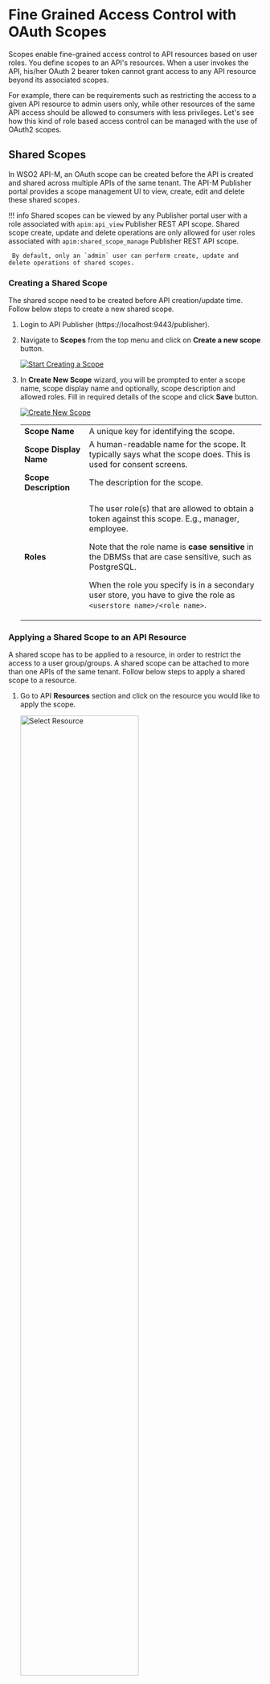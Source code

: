 # Fine Grained Access Control with OAuth Scopes

Scopes enable fine-grained access control to API resources based on user roles. You define scopes to an API's resources. When a user invokes the API, his/her OAuth 2 bearer token cannot grant access to any API resource beyond its associated scopes.

For example, there can be requirements such as restricting the access to a given API resource to admin users only, while other resources of the same API access should be allowed to consumers with less privileges. Let's see how this kind of role based access control can be managed with the use of OAuth2 scopes.

## Shared Scopes

In WSO2 API-M, an OAuth scope can be created before the API is created and shared across multiple APIs of the same tenant. The API-M Publisher portal provides a scope management UI to view, create, edit and delete these shared scopes. 

!!! info
     Shared scopes can be viewed by any Publisher portal user with a role associated with `apim:api_view` Publisher 
     REST API scope. Shared scope create, update and delete operations are only allowed for user roles associated with 
     `apim:shared_scope_manage` Publisher REST API scope. 
     
     By default, only an `admin` user can perform create, update and delete operations of shared scopes.

### Creating a Shared Scope

The shared scope need to be created before API creation/update time. Follow below steps to create a new shared scope.

1. Login to API Publisher (https://localhost:9443/publisher). 

2. Navigate to **Scopes** from the top menu and click on **Create a new scope** button.

     [![Start Creating a Scope]({{base_path}}/assets/img/learn/api-security/oauth2/oauth2-scopes/create-shared-scope.png)]({{base_path}}/assets/img/learn/api-security/oauth2/oauth2-scopes/create-shared-scope.png)

3. In **Create New Scope** wizard, you will be prompted to enter a scope name, scope display name and optionally, scope description and allowed roles. Fill in required details of the scope and click **Save** button.

     [![Create New Scope]({{base_path}}/assets/img/learn/api-security/oauth2/oauth2-scopes/create-op-shared-scope.png)]({{base_path}}/assets/img/learn/api-security/oauth2/oauth2-scopes/create-op-shared-scope.png)

    <table>
     <tbody>
          <tr class="odd">
               <td><strong>Scope Name</strong></td>
               <td>A unique key for identifying the scope.</td>
          </tr>
          <tr class="even">
               <td><strong>Scope Display Name</strong></td>
               <td>A human-readable name for the scope. It typically says what the scope does. This is used for consent
               screens.</td>
          </tr>
          <tr class="odd">
               <td><strong>Scope Description</strong></td>
               <td>The description for the scope.</td>
          </tr>          
          <tr class="even">
               <td><strong>Roles</strong></td>
               <td><div class="content-wrapper">
                    <p>The user role(s) that are allowed to obtain a token against this scope. E.g., manager, employee.</p>
                    <p>Note that the role name is <strong>case sensitive</strong> in the DBMSs that are case sensitive, such as PostgreSQL.</p>
                    <p>When the role you specify is in a secondary user store, you have to give the role as <code>&lt;userstore name&gt;/&lt;role name&gt;</code>.</p>
              </div></td>
          </tr>
     </tbody>
    </table>     

### Applying a Shared Scope to an API Resource

A shared scope has to be applied to a resource, in order to restrict the access to a user group/groups. A shared scope can be attached to more than one APIs of the same tenant. Follow below steps to apply a shared scope to a resource.

1. Go to API **Resources** section and click on the resource you would like to apply the scope.

    <a href="{{base_path}}/assets/img/learn/api-security/oauth2/oauth2-scopes/select-resource.png" ><img src="{{base_path}}/assets/img/learn/api-security/oauth2/oauth2-scopes/select-resource.png" alt="Select Resource" 
         title="Select Resource" width="70%" /></a>

2. Select the created scope from the dropdown. The created shared scope will be listed under **Shared Scopes** in the drop down.

     <a href="{{base_path}}/assets/img/learn/api-security/oauth2/oauth2-scopes/attach-shared-scope.png" ><img src="{{base_path}}/assets/img/learn/api-security/oauth2/oauth2-scopes/attach-shared-scope.png" alt="Select Shared Scope" 
          title="Select Shared Scope" width="70%" /></a>

     Once you select the scope from dropdown, it will be shown as follows.

     <a href="{{base_path}}/assets/img/learn/api-security/oauth2/oauth2-scopes/shared-scope-attached.png" ><img src="{{base_path}}/assets/img/learn/api-security/oauth2/oauth2-scopes/shared-scope-attached.png" alt="Attched Shared Scope" 
          title="Attached Shared Scope" width="70%" /></a>         


3. Click on **Save** button to save changes.         

4. Publish the API.

!!! info

     Once a shared scope is created and attached to an API, you are restricted to delete the shared scope. In order to
     delete a shared scope, first you need to remove its resource attachments from relevant APIs.

## Local Scopes 

In WSO2 API-M, API developers can also create OAuth scopes during the API creation time and attach them locally to the API. These scopes are local and unique to the relevant API. 

### Creating a Local Scope

A local scope can be created and applied to a resource at API creation time by following below steps.

1. Login to API Publisher (https://localhost:9443/publisher) 

2. Start creating an API as described [here]({{base_path}}/design/create-api/create-rest-api/create-a-rest-api/).

3. Navigate to **Scopes** section and click on **CREATE SCOPES** button.

     [![Start Creating a Scope]({{base_path}}/assets/img/learn/api-security/oauth2/oauth2-scopes/api-scopes/start-creating-scope.png)]({{base_path}}/assets/img/learn/api-security/oauth2/oauth2-scopes/api-scopes/start-creating-scope.png)

4. In **Create New Scope** wizard, you will be prompted to enter a scope name and optionally, allowed roles and a description. Fill in required details of the scope and click **Save** button.

    <table>
     <tbody>
          <tr class="odd">
               <td><strong>Scope Name</strong></td>
               <td>A unique key for identifying the scope. This should be unique across all the APIs of the tenant.</td>
          </tr>
          <tr class="even">
               <td><strong>Scope Description</strong></td>
               <td>The description for the scope.</td>
          </tr>          
          <tr class="odd">
               <td><strong>Roles</strong></td>
               <td><div class="content-wrapper">
                    <p>The user role(s) that are allowed to obtain a token against this scope. E.g., manager, employee.</p>
                    <p>Note that the role name is <strong>case sensitive</strong> in the DBMSs that are case sensitive, such as PostgreSQL.</p>
                    <p>When the role you specify is in a secondary user store, you have to give the role as <code>&lt;userstore name&gt;/&lt;role name&gt;</code>.</p>
              </div></td>
          </tr>
     </tbody>
    </table>

    <a href="{{base_path}}/assets/img/learn/api-security/oauth2/oauth2-scopes/api-scopes/create-a-new-scope.png" >
    <img src="{{base_path}}/assets/img/learn/api-security/oauth2/oauth2-scopes/api-scopes/create-a-new-scope.png" alt="Create a Scope" 
         title="Create a Scope" width="70%" /></a>

### Applying a Local Scope to a Resource

A local scope, when applied to a resource, will restrict access for a user group(s). A local scope can only be attached to the relevant API in which it is created under. Follow below steps to apply a local scope to a resource.

1. Go to API **Resources** section and click on the resource you would like to apply the scope.

    <a href="{{base_path}}/assets/img/learn/api-security/oauth2/oauth2-scopes/select-resource.png" ><img src="{{base_path}}/assets/img/learn/api-security/oauth2/oauth2-scopes/select-resource.png" alt="Select Resource" 
         title="Select Resource" width="70%" /></a>

2. Select the created local scope from the dropdown. The created local scope will be listed under **API Scopes** in the 
dropdown.

    <a href="{{base_path}}/assets/img/learn/api-security/oauth2/oauth2-scopes/api-scopes/apply-scope.png" ><img src="{{base_path}}/assets/img/learn/api-security/oauth2/oauth2-scopes/api-scopes/apply-scope.png" alt="Apply Scope" 
         title="Apply Scope" width="70%" /></a>

3. Click on **Save** button to save changes.         

4. Publish the API.

## Applying Multiple Scopes Per Resource

From API-M Publisher Portal, you can attach multiple scopes to each API resource.

[![Attaching Multiple Scopes per Resource]({{base_path}}/assets/img/learn/api-security/oauth2/oauth2-scopes/multiple-scopes-per-resource.png)]({{base_path}}/assets/img/learn/api-security/oauth2/oauth2-scopes/multiple-scopes-per-resource.png)

Once you attach multiple scopes per resource, the resource will look as follows.

[![After Attaching Multiple Scopes per Resource]({{base_path}}/assets/img/learn/api-security/oauth2/oauth2-scopes/after-attaching-multiple-scopes.png)]({{base_path}}/assets/img/learn/api-security/oauth2/oauth2-scopes/after-attaching-multiple-scopes.png)

## Defining OAuth Scopes in API Definition

Both [Shared Scopes]({{base_path}}/design/api-security/oauth2/oauth2-scopes/fine-grained-access-control-with-oauth-scopes/#shared-scopes) 
and [Local Scopes]({{base_path}}/design/api-security/oauth2/oauth2-scopes/fine-grained-access-control-with-oauth-scopes/#local-scopes) should be defined in same way in the OpenAPI definition as follows.

<a href="{{base_path}}/assets/img/learn/api-security/oauth2/oauth2-scopes/resource-scope-api-definition.png" ><img src="{{base_path}}/assets/img/learn/api-security/oauth2/oauth2-scopes/resource-scope-api-definition.png" alt="Resource Scopes API Definition" 
     title="Resource Scopes API Definition" width="50%" /></a>

[![Scopes Security Definition API Definition]({{base_path}}/assets/img/learn/api-security/oauth2/oauth2-scopes/scopes-api-definition.png)]({{base_path}}/assets/img/learn/api-security/oauth2/oauth2-scopes/scopes-api-definition.png)

## Disable role validation at scope creation 
   When creating scopes, it validates the added roles against the underline user store to check if they exist. However, we can override this behavior such that it does not validate the roles in the user store. For this purpose, set the Java system property `disableRoleValidationAtScopeCreation` to `true` at the server startup:
   This can be done in one of two ways.

   **Option 1**: Adding in startup script

         Open <API-M_HOME>/bin/api-manager.(sh|bat) file.
         Add -DdisableRoleValidationAtScopeCreation=true at the end of the file.
         Restart the server.

   **Option 2**: Provide as a parameter during server startup 
    
   Restart the server with the parameter set as below.
         
   - Linux/Mac OS
         
    === "Format"
          ```
          ./api-manager.sh -DdisableRoleValidationAtScopeCreation=<boolean_value>
          ```
             
    === "Example"
          ```
          ./api-manager.sh -DdisableRoleValidationAtScopeCreation=true
          ```
             
   - Windows
         
    === "Format"
          ```
          api-manager.bat -DdisableRoleValidationAtScopeCreation=<boolean_value>
          ```
             
    === "Example"
          ```
          api-manager.bat -DdisableRoleValidationAtScopeCreation=true           
          ```
       
## Obtaining Tokens with Scopes

When a scope is attached to an API resource, access to it gets restricted based on the role(s) that is specified in the scope. In order to invoke the API resource, the API consumer has to generate an access token bound to the scope that is attached to the API resource. Follow below steps to obtain an access token specifying the requested scopes.

1. Login to API Developer Portal (https://localhost:9443/devportal/).

2. Navigate to the API which has the scope protected API resource and go to **Subscription** section to subscribe to an application.

     <a href="{{base_path}}/assets/img/learn/api-security/oauth2/oauth2-scopes/subscribe-api.png" ><img src="{{base_path}}/assets/img/learn/api-security/oauth2/oauth2-scopes/subscribe-api.png" alt="Subscribe" 
          title="Subscribe" width="50%" /></a>
         
3. Generate PRODUCTION or SANDBOX keys for the application.

     <a href="{{base_path}}/assets/img/learn/api-security/oauth2/oauth2-scopes/generate-keys.png" ><img src="{{base_path}}/assets/img/learn/api-security/oauth2/oauth2-scopes/generate-keys.png" alt="Generate App Keys" 
          title="Generate App Keys" width="60%" /></a>

4. Click **GENERATE ACCESS TOKEN** button. Then select the scope from dropdown in the prompted window and click **GENERATE** button to generate the access token.

     <a href="{{base_path}}/assets/img/learn/api-security/oauth2/oauth2-scopes/generate-keys.png" ><img src="{{base_path}}/assets/img/learn/api-security/oauth2/oauth2-scopes/token-scopes.png" alt="Select Token Scopes" 
          title="Select Token Scopes" width="60%" /></a>

5. If the user has the roles specified in the scope, the access token will be issued with the requested scope. Otherwise, only the default scopes will be returned with the access token.            

    ??? info
        By default in WSO2 API-M, if no scopes are requested or if none of requested scopes are allowed, the token will be issued with `default` scope.    

     <a href="{{base_path}}/assets/img/learn/api-security/oauth2/oauth2-scopes/token-scopes-output.png" ><img src="{{base_path}}/assets/img/learn/api-security/oauth2/oauth2-scopes/token-scopes-output.png" alt="Token Scopes" 
          title="Token Scopes" width="60%" /></a>

6. Invoke the API resource with the above generated access token. If the user is assigned with the authorized roles, the API invocation will be successful. An API resource access by an unauthorized user will be failed giving 403 Forbidden error.

     <a href="{{base_path}}/assets/img/learn/unauthorized-access.png" ><img src="{{base_path}}/assets/img/learn/unauthorized-access.png" alt="Token scopes" 
         title="Token Scopes" width="50%" /></a>

!!! info

     If you first create a local scope and then create a shared scope with same scope name before attaching the local scope to any API resource, the local scope will removed from local scope UI. However, it will not be reflected in the API Definition, unless you save the API. This is an identified limitation in supporting both local and shared scopes.



